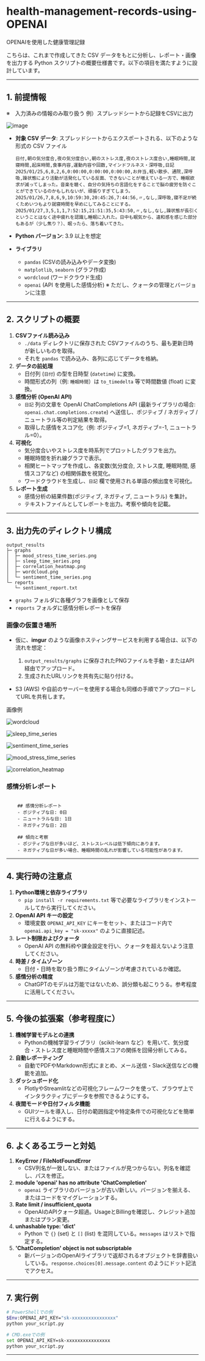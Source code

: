 # health-management-records-using-OPENAI

OPENAIを使用した健康管理記録

こちらは、これまで作成してきた CSV データをもとに分析し、レポート・画像を出力する Python スクリプトの概要仕様書です。以下の項目を満たすように設計しています。

---

## 1. 前提情報

※　入力済みの情報のみ取り扱う
例）スプレッドシートから記録をCSVに出力

![image](https://github.com/user-attachments/assets/a10146a8-00e5-490b-9620-947bed9ba89c)


- **対象 CSV データ**: スプレッドシートからエクスポートされる、以下のような形式の CSV ファイル

  ```csv
  日付,朝の気分度合,夜の気分度合い,朝のストレス度,夜のストレス度合い,睡眠時間,就寝時間,起床時間,食事内容,運動内容や回数,マインドフルネス・深呼吸,日記
  2025/01/25,6,8,2,6,0:00:00,0:00:00,0:00:00,お弁当,軽い散歩、通院,深呼吸,躁状態により活動が活発化している反面、できないことが増えている一方で、睡眠欲求が減ってしまった。音楽を聴く、自分の気持ちの言語化をすることで脳の疲労を防ぐことができているのかもしれないが、頑張りすぎてしまう。
  2025/01/26,7,8,6,9,10:59:30,20:45:26,7:44:56,〃,なし,深呼吸,寝不足が続くためいつもより就寝時間を早めにしてみることにする。
  2025/01/27,3,5,1,1,7:52:15,21:51:35,5:43:50,〃,なし,なし,躁状態が長引くということはなく途中疲れを認識し睡眠に入れた。日中も眠気から、違和感を感じた部分もあるが（少し焦り？）、眠ったら、落ち着いてきた。
  ```

- **Python バージョン**: 3.9 以上を想定

- **ライブラリ**

  - `pandas` (CSVの読み込みやデータ変換)
  - `matplotlib`, `seaborn` (グラフ作成)
  - `wordcloud` (ワードクラウド生成)
  - `openai` (API を使用した感情分析) ※ ただし、クォータの管理とバージョンに注意

---

## 2. スクリプトの概要

1. **CSVファイル読み込み**
   - `./data` ディレクトリに保存された CSVファイルのうち、最も更新日時が新しいものを取得。
   - それを `pandas` で読み込み、各列に応じてデータを格納。
2. **データの前処理**
   - 日付列 (`日付`) の型を日時型 (`datetime`) に変換。
   - 時間形式の列（例: `睡眠時間`）は `to_timedelta` 等で時間数値 (float) に変換。
3. **感情分析 (OpenAI API)**
   - `日記` 列の文章を OpenAI ChatCompletions API (最新ライブラリの場合: `openai.chat.completions.create`) へ送信し、ポジティブ / ネガティブ / ニュートラル等の判定結果を取得。
   - 取得した感情をスコア化（例: ポジティブ=1, ネガティブ=-1, ニュートラル=0）。
4. **可視化**
   - 気分度合いやストレス度を時系列でプロットしたグラフを出力。
   - 睡眠時間を折れ線グラフで表示。
   - 相関ヒートマップを作成し、各変数(気分度合, ストレス度, 睡眠時間, 感情スコアなど) の相関係数を視覚化。
   - ワードクラウドを生成し、`日記` 欄で使用される単語の頻出度を可視化。
5. **レポート生成**
   - 感情分析の結果件数(ポジティブ, ネガティブ, ニュートラル) を集計。
   - テキストファイルとしてレポートを出力。考察や傾向を記載。

---

## 3. 出力先のディレクトリ構成

```plaintext
output_results
├─ graphs
│  ├─ mood_stress_time_series.png
│  ├─ sleep_time_series.png
│  ├─ correlation_heatmap.png
│  ├─ wordcloud.png
│  └─ sentiment_time_series.png
└─ reports
   └─ sentiment_report.txt
```

- `graphs` フォルダに各種グラフを画像として保存
- `reports` フォルダに感情分析レポートを保存

### 画像の仮置き場所

- 仮に、**imgur** のような画像ホスティングサービスを利用する場合は、以下の流れを想定：

  1. `output_results/graphs` に保存されたPNGファイルを手動・またはAPI経由でアップロード。
  2. 生成されたURLリンクを共有先に貼り付ける。

- S3 (AWS) や自前のサーバーを使用する場合も同様の手順でアップロードしてURLを共有します。

画像例

![wordcloud](https://github.com/user-attachments/assets/23afef00-7f13-4085-8e3a-10cf78ed8aa5)

![sleep_time_series](https://github.com/user-attachments/assets/7dd026b7-a62a-4b42-a9ad-d8d5d477c648)

![sentiment_time_series](https://github.com/user-attachments/assets/38d6ad42-8b78-47d2-984c-e75366616a33)

![mood_stress_time_series](https://github.com/user-attachments/assets/e6201ceb-d892-403e-be85-72f35f3fc362)

![correlation_heatmap](https://github.com/user-attachments/assets/b452287b-6d9e-4e65-a365-7fc732ea7419)

### 感情分析レポート

```

    ## 感情分析レポート
    - ポジティブな日: 0日
    - ニュートラルな日: 1日
    - ネガティブな日: 2日

    ## 傾向と考察
    - ポジティブな日が多いほど、ストレスレベルは低下傾向にあります。
    - ネガティブな日が多い場合、睡眠時間の乱れが影響している可能性があります。
```

---

## 4. 実行時の注意点

1. **Python環境と依存ライブラリ**
   - `pip install -r requirements.txt` 等で必要なライブラリをインストールしてから実行してください。
2. **OpenAI API キーの設定**
   - 環境変数 `OPENAI_API_KEY` にキーをセット、またはコード内で `openai.api_key = "sk-xxxxx"` のように直接記述。
3. **レート制限およびクォータ**
   - OpenAI API の無料枠や課金設定を行い、クォータを超えないよう注意してください。
4. **時差 / タイムゾーン**
   - 日付・日時を取り扱う際にタイムゾーンが考慮されているか確認。
5. **感情分析の精度**
   - ChatGPTのモデルは万能ではないため、誤分類も起こりうる。参考程度に活用してください。

---



## 5. 今後の拡張案（参考程度に）

1. **機械学習モデルとの連携**
   - Pythonの機械学習ライブラリ（scikit-learn など）を用いて、気分度合・ストレス度と睡眠時間や感情スコアの関係を回帰分析してみる。
2. **自動レポーティング**
   - 自動でPDFやMarkdown形式にまとめ、メール送信・Slack送信などの機能を追加。
3. **ダッシュボード化**
   - PlotlyやStreamlitなどの可視化フレームワークを使って、ブラウザ上でインタラクティブにデータを参照できるようにする。
4. **夜間モードや日付フィルタ機能**
   - GUIツールを導入し、日付の範囲指定や特定条件での可視化などを簡単に行えるようにする。

---

## 6. よくあるエラーと対処

1. **KeyError / FileNotFoundError**
   - CSV列名が一致しない、またはファイルが見つからない。列名を確認し、パスを修正。
2. **module 'openai' has no attribute 'ChatCompletion'**
   - `openai` ライブラリのバージョンが古い/新しい。バージョンを揃える、またはコードをマイグレーションする。
3. **Rate limit / insufficient\_quota**
   - OpenAIのAPIクォータ超過。UsageとBillingを確認し、クレジット追加またはプラン変更。
4. **unhashable type: 'dict'**
   - Python で `{}` (set) と `[]` (list) を混同している。`messages` はリストで指定する。
5. **'ChatCompletion' object is not subscriptable**
   - 新バージョンのOpenAIライブラリで返却されるオブジェクトを辞書扱いしている。`response.choices[0].message.content` のようにドット記法でアクセス。

---

## 7. 実行例

```bash
# PowerShellでの例
$Env:OPENAI_API_KEY="sk-xxxxxxxxxxxxxxxx"
python your_script.py
```

```bash
# CMD.exeでの例
set OPENAI_API_KEY=sk-xxxxxxxxxxxxxxxx
python your_script.py
```

---
